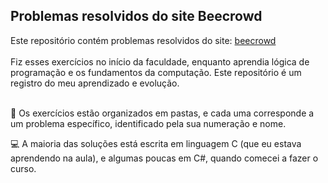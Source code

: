 ## Problemas resolvidos do site Beecrowd

Este repositório contém problemas resolvidos do site: [beecrowd](https://beecrowd.com/pt/) <br/><br/>
Fiz esses exercícios no início da faculdade, enquanto aprendia lógica de programação e os fundamentos da computação. Este repositório é um registro do meu aprendizado e evolução. <br/><br/>
 

📂 Os exercícios estão organizados em pastas, e cada uma corresponde a um problema específico, identificado pela sua numeração e nome.

💻 A maioria das soluções está escrita em linguagem C (que eu estava aprendendo na aula), e algumas poucas em C#, quando comecei a fazer o curso.
